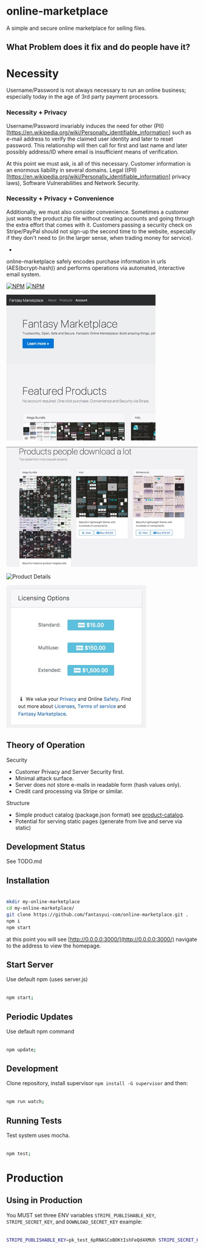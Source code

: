 # online-marketplace
A simple and secure online marketplace for selling files.

## What Problem does it fix and do people have it?

# Necessity

Username/Password is not always necessary to run an online business; especially today in the age of 3rd party payment processors.

### Necessity + Privacy

Username/Password invariably induces the need for other (PII)[https://en.wikipedia.org/wiki/Personally_identifiable_information] such as e-mail address to verify the claimed user identity and later to reset password. This relationship will then call for first and last name and later possibly address/ID where email is insufficient means of verification.

At this point we must ask, is all of this necessary. Customer information is an enormous liability in several domains. Legal ((PII)[https://en.wikipedia.org/wiki/Personally_identifiable_information] privacy laws), Software Vulnerabilities and Network Security.

### Necessity + Privacy + Convenience
Additionally, we must also consider convenience. Sometimes a customer just wants the product.zip file without creating accounts and going through the extra effort that comes with it. Customers passing a security check on Stripe/PayPal should not sign-up the second time to the website, especially if they don't need to (in the larger sense, when trading money for service).

-

online-marketplace safely encodes purchase information in urls (AES(bcrypt-hash)) and performs operations via automated, interactive email system.

[![NPM](https://nodei.co/npm/online-marketplace.png?downloads=true&downloadRank=true&stars=true)](https://nodei.co/npm/online-marketplace/)
[![NPM](https://nodei.co/npm-dl/online-marketplace.png?months=1&height=3)](https://nodei.co/npm/online-marketplace/)

![Opening Intro](screenshots/a.jpg "Opening Intro")

![Product Layout](screenshots/b.jpg "Product Layout")

![Product Details](screenshots/c.jpg "Product
 Details")

![Licensing](screenshots/d.jpg "Licensing")

## Theory of Operation

Security

- Customer Privacy and Server Security first.
- Minimal attack surface.
- Server does not store e-mails in readable form (hash values only).
- Credit card processing via Stripe or similar.

Structure

- Simple product catalog (package.json format) see [product-catalog](https://github.com/fantasyui-com/product-catalog).
- Potential for serving static pages (generate from live and serve via static)

## Development Status

See TODO.md

## Installation

```sh

mkdir my-online-marketplace
cd my-online-marketplace/
git clone https://github.com/fantasyui-com/online-marketplace.git .
npm i
npm start

```

at this point you will see [http://0.0.0.0:3000/](http://0.0.0.0:3000/)
navigate to the address to view the homepage.


## Start Server

Use default npm (uses server.js)

```sh

npm start;

```

## Periodic Updates

Use default npm command

```sh

npm update;

```

## Development

Clone repository, install supervisor ```npm install -G supervisor``` and then:

```sh

npm run watch;

```

## Running Tests

Test system uses mocha.

```sh

npm test;

```

# Production

## Using in Production

You MUST set three ENV variables ```STRIPE_PUBLISHABLE_KEY```,
```STRIPE_SECRET_KEY```, and ```DOWNLOAD_SECRET_KEY``` example:

```sh

STRIPE_PUBLISHABLE_KEY=pk_test_6pRNASCoBOKtIshFeQd4XMUh STRIPE_SECRET_KEY=sk_test_BQokikJOvBiI2HlWgH4olfQ2 DOWNLOAD_SECRET_KEY=sk_test_c40aeeb535784f3fa179b107c5ee8e99 node server.js

```
